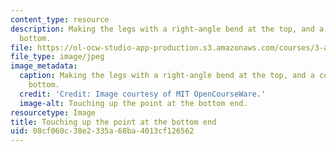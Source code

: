 ```yaml
---
content_type: resource
description: Making the legs with a right-angle bend at the top, and a curve at the
  bottom.
file: https://ol-ocw-studio-app-production.s3.amazonaws.com/courses/3-a04-modern-blacksmithing-and-physical-metallurgy-fall-2008/08cf060c38e2335a68ba4013cf126562_089.jpg
file_type: image/jpeg
image_metadata:
  caption: Making the legs with a right-angle bend at the top, and a curve at the
    bottom.
  credit: 'Credit: Image courtesy of MIT OpenCourseWare.'
  image-alt: Touching up the point at the bottom end.
resourcetype: Image
title: Touching up the point at the bottom end
uid: 08cf060c-38e2-335a-68ba-4013cf126562
---
```

